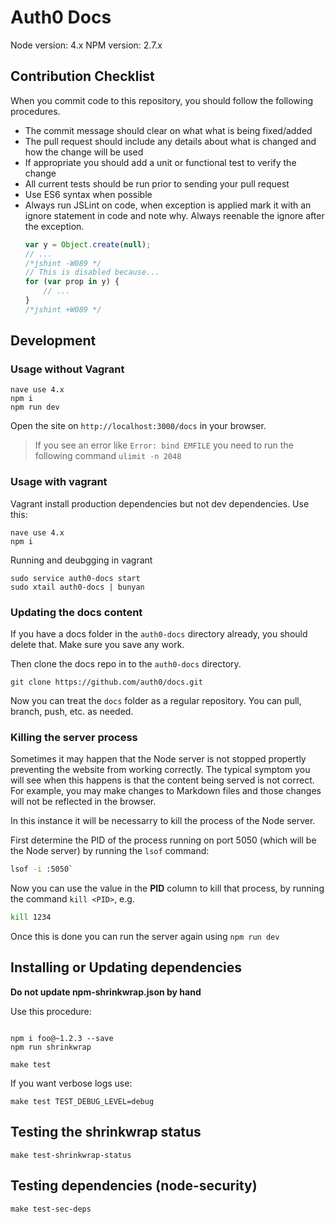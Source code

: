 # Auth0 Docs

Node version: 4.x
NPM version: 2.7.x

## Contribution Checklist

When you commit code to this repository, you should follow the following procedures.

* The commit message should clear on what what is being fixed/added
* The pull request should include any details about what is changed and how the change will be used
* If appropriate you should add a unit or functional test to verify the change
* All current tests should be run prior to sending your pull request
* Use ES6 syntax when possible
* Always run JSLint on code, when exception is applied mark it with an ignore statement in code and note why. Always reenable the ignore after the exception.
  ```js
  var y = Object.create(null);
  // ...
  /*jshint -W089 */
  // This is disabled because...
  for (var prop in y) {
      // ...
  }
  /*jshint +W089 */
  ```


## Development

### Usage without Vagrant

```
nave use 4.x
npm i
npm run dev
```

Open the site on `http://localhost:3000/docs` in your browser.

> If you see an error like `Error: bind EMFILE` you need to run the following command `ulimit -n 2048`

### Usage with vagrant

Vagrant install production dependencies but not dev dependencies. Use this:

```
nave use 4.x
npm i
```

Running and deubgging in vagrant

```
sudo service auth0-docs start
sudo xtail auth0-docs | bunyan
```

### Updating the docs content

If you have a docs folder in the `auth0-docs` directory already, you should delete that. Make sure you save any work.

Then clone the docs repo in to the `auth0-docs` directory.

```
git clone https://github.com/auth0/docs.git
```

Now you can treat the `docs` folder as a regular repository. You can pull, branch, push, etc. as needed.

### Killing the server process

Sometimes it may happen that the Node server is not stopped propertly preventing the website from working correctly. The typical symptom you will see when this happens is that the content being served is not correct. For example, you may make changes to Markdown files and those changes will not be reflected in the browser.

In this instance it will be necessarry to kill the process of the Node server. 

First determine the PID of the process running on port 5050 (which will be the Node server) by running the `lsof` command:

``` bash
lsof -i :5050`
```

Now you can use the value in the **PID** column to kill that process, by running the command `kill <PID>`, e.g.

``` bash
kill 1234
```

Once this is done you can run the server again using `npm run dev`

## Installing or Updating dependencies

**Do not update npm-shrinkwrap.json by hand**

Use this procedure:
```

npm i foo@~1.2.3 --save
npm run shrinkwrap
```
```
make test
```

If you want verbose logs use:

```
make test TEST_DEBUG_LEVEL=debug
```

## Testing the shrinkwrap status

```
make test-shrinkwrap-status
```

## Testing dependencies (node-security)

```
make test-sec-deps
```
